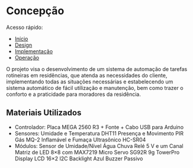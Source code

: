 # Concepção
Acesso rápido:

- [Início](https://github.com/LeoAndriolli/PI2)
- [Design](https://github.com/LeoAndriolli/PI2)
- [Implementação](https://github.com/LeoAndriolli/PI2)
- [Operação](https://github.com/LeoAndriolli/PI2)

O projeto visa o desenvolvimento de um sistema de automação de tarefas rotineiras em residências, que atenda as necessidades do cliente, implementando todas as situações necessárias e estabelecendo um sistema automático de fácil utilização e manutenção, bem como trazer o conforto e a praticidade para moradores da residência.

## Materiais Utilizados
 - Controlador:
 Placa MEGA 2560 R3 + Fonte + Cabo USB para Arduino
- Sensores:
Umidade e Temperatura DHT11
Presença e Movimento PIR
Gás MQ-2 Inflamável e Fumaça
Ultrasônico HC-SR04
- Módulos:
Sensor de Umidade/Nível Água Chuva
Relé 5 V e um Canal
Matriz de LED 8×8 com MAX7219
Micro Servo SG92R 9g TowerPro
Display LCD 16×2 I2C Backlight Azul
Buzzer Passivo
